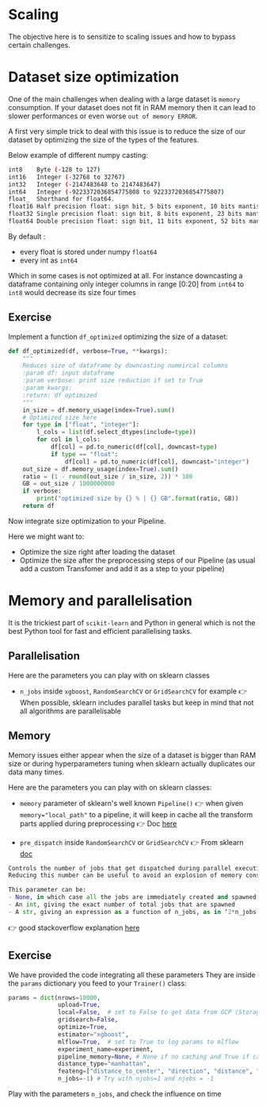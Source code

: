 # Scaling

The objective here is to sensitize to scaling issues and how to bypass certain challenges.

# Dataset size optimization

One of the main challenges when dealing with a large dataset is `memory` consumption.
If your dataset does not fit in RAM memory then it can lead to slower performances or even worse `out of memory ERROR`.

A first very simple trick to deal with this issue is to reduce the size of our dataset by optimizing the size of the types of the features.

Below example of different numpy casting:
```bash
int8	Byte (-128 to 127)
int16	Integer (-32768 to 32767)
int32	Integer (-2147483648 to 2147483647)
int64	Integer (-9223372036854775808 to 9223372036854775807)
float_	Shorthand for float64.
float16	Half precision float: sign bit, 5 bits exponent, 10 bits mantissa
float32	Single precision float: sign bit, 8 bits exponent, 23 bits mantissa
float64	Double precision float: sign bit, 11 bits exponent, 52 bits mantissa
```

By default :
- every float is stored under numpy `float64`
- every int as `int64`

Which in some cases is not optimized at all.
For instance downcasting a dataframe containing only integer columns in range [0:20] from `int64` to `int8` would decrease its size four times

## Exercise

Implement a function `df_optimized` optimizing the size of a dataset:

```python
def df_optimized(df, verbose=True, **kwargs):
    """
    Reduces size of dataframe by downcasting numeircal columns
    :param df: input dataframe
    :param verbose: print size reduction if set to True
    :param kwargs:
    :return: df optimized
    """
    in_size = df.memory_usage(index=True).sum()
    # Optimized size here
    for type in ["float", "integer"]:
        l_cols = list(df.select_dtypes(include=type))
        for col in l_cols:
            df[col] = pd.to_numeric(df[col], downcast=type)
            if type == "float":
                df[col] = pd.to_numeric(df[col], downcast="integer")
    out_size = df.memory_usage(index=True).sum()
    ratio = (1 - round(out_size / in_size, 2)) * 100
    GB = out_size / 1000000000
    if verbose:
        print("optimized size by {} % | {} GB".format(ratio, GB))
    return df
```

Now integrate size optimization to your Pipeline.

Here we might want to:
- Optimize the size right after loading the dataset
- Optimize the size after the preprocessing steps of our Pipeline (as usual add a custom Transfomer and add it as a step to your pipeline)

# Memory and parallelisation

It is the trickiest part of `scikit-learn` and Python in general which is not the best Python tool for fast and efficient parallelising tasks.

## Parallelisation
Here are the parameters you can play with on sklearn classes
- `n_jobs` inside `xgboost`, `RandomSearchCV` or `GridSearchCV` for example
👉 When possible, sklearn includes parallel tasks but keep in mind that not all algorithms are parallelisable

## Memory
Memory issues either appear when the size of a dataset is bigger than RAM size or during hyperparameters tuning when sklearn actually duplicates our data many times.

Here are the parameters you can play with on sklearn classes:

- `memory` parameter of sklearn's well known `Pipeline()`
👉 when given `memory="local_path"` to a pipeline, it will keep in cache all the transform parts applied during preprocessing
👉 Doc [here](https://scikit-learn.org/stable/modules/generated/sklearn.pipeline.Pipeline.html)

- `pre_dispatch` inside `RandomSearchCV` or `GridSearchCV`
👉 From sklearn [doc](https://scikit-learn.org/stable/modules/generated/sklearn.model_selection.GridSearchCV.html)

```python
Controls the number of jobs that get dispatched during parallel execution.
Reducing this number can be useful to avoid an explosion of memory consumption when more jobs get dispatched than CPUs can process.

This parameter can be:
- None, in which case all the jobs are immediately created and spawned. Use this for lightweight and fast-running jobs, to avoid delays due to on-demand spawning of the jobs
- An int, giving the exact number of total jobs that are spawned
- A str, giving an expression as a function of n_jobs, as in ‘2*n_jobs’
```

👉 good stackoverflow explanation [here](https://stackoverflow.com/questions/32673579/scikit-learn-general-question-about-parallel-computing)

## Exercise

We have provided the code integrating all these parameters
They are inside the `params` dictionary you feed to your `Trainer()` class:
```python
params = dict(nrows=10000,
              upload=True,
              local=False,  # set to False to get data from GCP (Storage or BigQuery)
              gridsearch=False,
              optimize=True,
              estimator="xgboost",
              mlflow=True,  # set to True to log params to mlflow
              experiment_name=experiment,
              pipeline_memory=None, # None if no caching and True if caching expected
              distance_type="manhattan",
              feateng=["distance_to_center", "direction", "distance", "time_features", "geohash"],
              n_jobs=-1) # Try with njobs=1 and njobs = -1
```
Play with the parameters `n_jobs`, and check the influence on time
